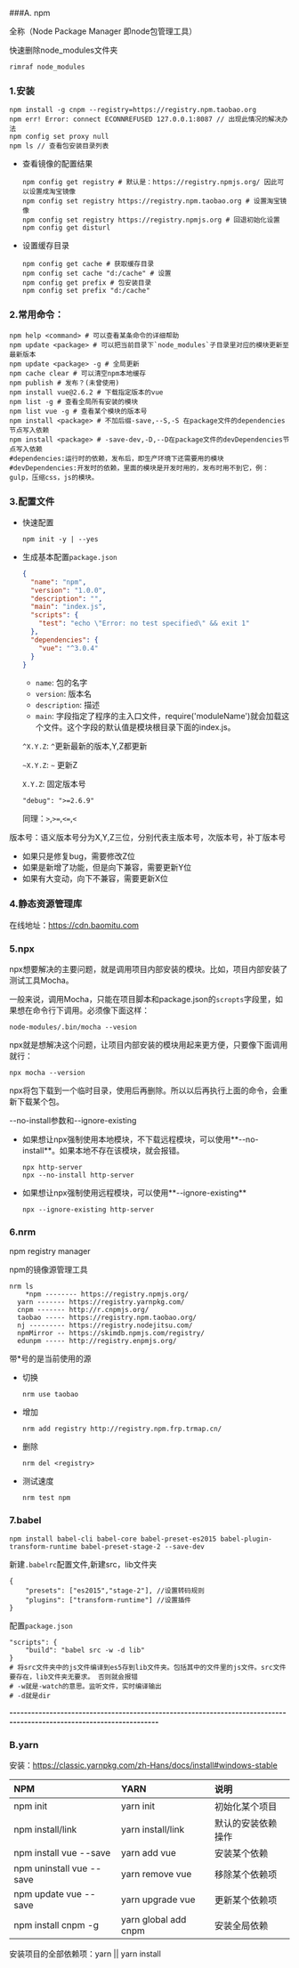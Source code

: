 ###A. npm

全称（Node Package Manager 即node包管理工具）

快速删除node_modules文件夹

```shell
rimraf node_modules
```

### 1.安装

```shell
npm install -g cnpm --registry=https://registry.npm.taobao.org
npm err! Error: connect ECONNREFUSED 127.0.0.1:8087 // 出现此情况的解决办法
npm config set proxy null
npm ls // 查看包安装目录列表
```

- 查看镜像的配置结果

  ```shell
  npm config get registry # 默认是：https://registry.npmjs.org/ 因此可以设置成淘宝镜像
  npm config set registry https://registry.npm.taobao.org # 设置淘宝镜像
  npm config set registry https://registry.npmjs.org # 回退初始化设置
  npm config get disturl
  ```

- 设置缓存目录

  ```shell
  npm config get cache # 获取缓存目录
  npm config set cache "d:/cache" # 设置
  npm config get prefix # 包安装目录
  npm config set prefix "d:/cache"
  ```

### 2.常用命令：

```shell
npm help <command> # 可以查看某条命令的详细帮助
npm update <package> # 可以把当前目录下`node_modules`子目录里对应的模块更新至最新版本
npm update <package> -g # 全局更新
npm cache clear # 可以清空npm本地缓存
npm publish # 发布？(未曾使用)
npm install vue@2.6.2 # 下载指定版本的vue
npm list -g # 查看全局所有安装的模块
npm list vue -g # 查看某个模块的版本号
npm install <package> # 不加后缀-save,--S,-S 在package文件的dependencies节点写入依赖
npm install <package> # -save-dev,-D,--D在package文件的devDependencies节点写入依赖
#dependencies:运行时的依赖，发布后，即生产环境下还需要用的模块
#devDependencies:开发时的依赖，里面的模块是开发时用的，发布时用不到它，例：gulp，压缩css，js的模块。
```

### 3.配置文件

- 快速配置

  ```shell
  npm init -y | --yes
  ```

- 生成基本配置`package.json`

  ```json
  {
    "name": "npm",
    "version": "1.0.0",
    "description": "",
    "main": "index.js",
    "scripts": {
      "test": "echo \"Error: no test specified\" && exit 1"
    },
    "dependencies": {
      "vue": "^3.0.4"
    }
  }
  ```

  - `name`: 包的名字
  - `version`: 版本名
  - `description`: 描述
  - `main`: 字段指定了程序的主入口文件，require('moduleName')就会加载这个文件。这个字段的默认值是模块根目录下面的index.js。

  `^X.Y.Z`: `^`更新最新的版本,Y,Z都更新

  `~X.Y.Z`: `~` 更新Z

  `X.Y.Z`: 固定版本号

  `"debug": ">=2.6.9"`

  同理：`>`,``>=``,``<=``,`<`

版本号：语义版本号分为X,Y,Z三位，分别代表主版本号，次版本号，补丁版本号

- 如果只是修复bug，需要修改Z位
- 如果是新增了功能，但是向下兼容，需要更新Y位
- 如果有大变动，向下不兼容，需要更新X位

### 4.静态资源管理库

在线地址：https://cdn.baomitu.com

### 5.npx

npx想要解决的主要问题，就是调用项目内部安装的模块。比如，项目内部安装了测试工具Mocha。

一般来说，调用Mocha，只能在项目脚本和package.json的`scropts`字段里，如果想在命令行下调用。必须像下面这样：

```shell
node-modules/.bin/mocha --vesion
```

npx就是想解决这个问题，让项目内部安装的模块用起来更方便，只要像下面调用就行：

```shell
npx mocha --version
```

npx将包下载到一个临时目录，使用后再删除。所以以后再执行上面的命令，会重新下载某个包。

--no-install参数和--ignore-existing

- 如果想让npx强制使用本地模块，不下载远程模块，可以使用**--no-install**。如果本地不存在该模块，就会报错。

  ```shell
  npx http-server
  npx --no-install http-server
  ```

- 如果想让npx强制使用远程模块，可以使用**--ignore-existing**

  ```shell
  npx --ignore-existing http-server
  ```

### 6.nrm

npm registry manager

npm的镜像源管理工具

```shell
nrm ls
	*npm -------- https://registry.npmjs.org/
  yarn ------- https://registry.yarnpkg.com/
  cnpm ------- http://r.cnpmjs.org/
  taobao ----- https://registry.npm.taobao.org/
  nj --------- https://registry.nodejitsu.com/
  npmMirror -- https://skimdb.npmjs.com/registry/
  edunpm ----- http://registry.enpmjs.org/
```

带*号的是当前使用的源

- 切换

  ```shell
  nrm use taobao
  ```

- 增加

  ```she
  nrm add registry http://registry.npm.frp.trmap.cn/
  ```

- 删除

  ```shell
  nrm del <registry>
  ```

- 测试速度

  ```shell
  nrm test npm
  ```

### 7.babel

```shell
npm install babel-cli babel-core babel-preset-es2015 babel-plugin-transform-runtime babel-preset-stage-2 --save-dev
```

新建`.babelrc`配置文件,新建src，lib文件夹

```jso
{
	"presets": ["es2015","stage-2"], //设置转码规则
	"plugins": ["transform-runtime"] //设置插件
}
```

配置`package.json`

```shell
"scripts": {
	"build": "babel src -w -d lib"
}
# 将src文件夹中的js文件编译到es5存到lib文件夹。包括其中的文件里的js文件。src文件要存在，lib文件夹无要求。 否则就会报错
# -w就是-watch的意思。监听文件，实时编译输出
# -d就是dir
```



**---------------------------------------------------------------------------------------------------------------------**

### B.yarn

安装：https://classic.yarnpkg.com/zh-Hans/docs/install#windows-stable

| NPM                      | YARN                 | 说明               |
| :----------------------- | :------------------- | :----------------- |
| npm init                 | yarn init            | 初始化某个项目     |
| npm install/link         | yarn install/link    | 默认的安装依赖操作 |
| npm install vue --save   | yarn add vue         | 安装某个依赖       |
| npm uninstall vue --save | yarn remove vue      | 移除某个依赖项     |
| npm update vue --save    | yarn upgrade vue     | 更新某个依赖项     |
| npm install cnpm -g      | yarn global add cnpm | 安装全局依赖       |

安装项目的全部依赖项：yarn || yarn install